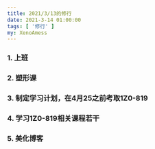 ```yaml
---
title: 2021/3/13的修行
date: 2021-3-14 01:00:00
tags: [ '修行' ]
my: XenoAmess
---
```


### 1. 上班

### 2. 塑形课

### 3. 制定学习计划，在4月25之前考取1Z0-819

### 4. 学习1Z0-819相关课程若干

### 5. 美化博客
